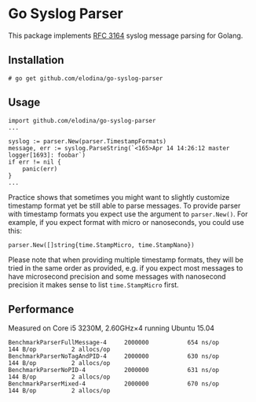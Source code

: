 Go Syslog Parser
================

This package implements [RFC 3164](https://www.ietf.org/rfc/rfc3164.txt) syslog message parsing for Golang.

Installation
------------

```
# go get github.com/elodina/go-syslog-parser
```

Usage
-----

	import github.com/elodina/go-syslog-parser
	...
    
	syslog := parser.New(parser.TimestampFormats)
	message, err := syslog.ParseString(`<165>Apr 14 14:26:12 master logger[1693]: foobar`)
	if err != nil {
		panic(err)
	}
	...
	
Practice shows that sometimes you might want to slightly customize timestamp format yet be still able to parse messages. To provide parser with timestamp formats you expect use the argument to `parser.New()`. For example, if you expect format with micro or nanoseconds, you could use this:

	parser.New([]string{time.StampMicro, time.StampNano})
    
Please note that when providing multiple timestamp formats, they will be tried in the same order as provided, e.g. if you expect most messages to have microsecond precision and some messages with nanosecond precision it makes sense to list `time.StampMicro` first.

Performance
-----------

Measured on Core i5 3230M, 2.60GHz×4 running Ubuntu 15.04

```
BenchmarkParserFullMessage-4	 2000000	       654 ns/op	     144 B/op	       2 allocs/op
BenchmarkParserNoTagAndPID-4	 2000000	       630 ns/op	     144 B/op	       2 allocs/op
BenchmarkParserNoPID-4      	 2000000	       631 ns/op	     144 B/op	       2 allocs/op
BenchmarkParserMixed-4      	 2000000	       670 ns/op	     144 B/op	       2 allocs/op
```